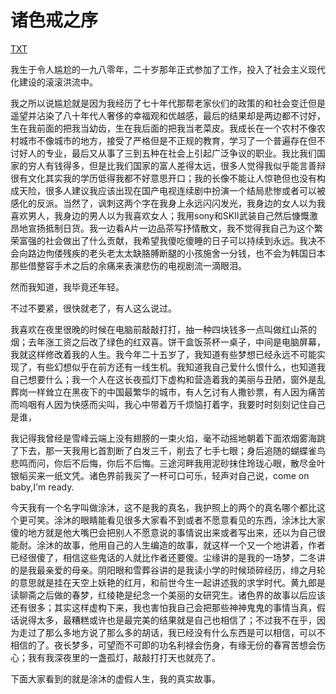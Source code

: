 # 诸色戒之序

[TXT](</books/诸色界之序 - 涂沐.txt>)

我生于令人尴尬的一九八零年，二十岁那年正式参加了工作，投入了社会主义现代化建设的滚滚洪流中。

我之所以说尴尬就是因为我经历了七十年代那帮老家伙们的政策的和社会变迁但是遥望并沾染了八十年代人奢侈的幸福观和优越感，最后的结果却是两边都不讨好，生在我前面的把我当幼齿，生在我后面的把我当老菜皮。我成长在一个农村不像农村城市不像城市的地方，接受了严格但是不正规的教育，学习了一个普遍存在但不讨好人的专业，最后又从事了三到五种在社会上引起广泛争议的职业。我比我们国家的穷人有钱得多，但是比我们国家的富人差得太远，很多人觉得我似乎能言善辩很有文化其实我的学历低得我都不好意思开口；我的长像不能让人惊艳但也没有构成天险，很多人建议我应该出现在国产电视连续剧中扮演一个结局悲惨或者可以被感化的反派。当然了，讽刺这两个字在我身上永远闪闪发光，我身边的女人以为我喜欢男人，我身边的男人以为我喜欢女人；我用sony和SKII武装自己然后慷慨激昂地宣扬抵制日货。我一边看A片一边品茶写抒情散文，我不觉得我自己为这个繁荣富强的社会做出了什么贡献，我希望我傻吃傻睡的日子可以持续到永远。我决不会向路边佝偻残疾的老头老太太缺胳膊断腿的小孩施舍一分钱，也不会为韩国日本那些借整容手术之后的余痛来表演悲伤的电视剧流一滴眼泪。

然而我知道，我毕竟还年轻。

不过不要紧，很快就老了，有人这么说过。

我喜欢在夜里很晚的时候在电脑前敲敲打打，抽一种四块钱多一点叫做红山茶的烟；去年涨工资之后改了绿色的红双喜。饼干盒饭茶杯一桌子，中间是电脑屏幕，我就这样修改着我的人生。我今年二十五岁了，我知道有些梦想已经永远不可能实现了，有些幻想似乎在前方还有一线生机。我知道我自己爱什么恨什么，也知道我自己想要什么；我一个人在这长夜孤灯下虚构和营造着我的美丽与丑陋，窗外是乱葬岗一样耸立在黑夜下的中国最繁华的城市，有人乞讨有人撒钞票，有人因为痛苦而呜咽有人因为快感而尖叫，我心中带着万千烦恼打着字，我要时时刻刻记住自己是谁，

我记得我曾经是雪峰云端上没有翅膀的一束火焰，毫不动摇地朝着下面浓烟雾海跳了下去，那一天我用匕首割断了白发三千，削去了七手七眼；身后追随的蝴蝶雀鸟悲鸣而问，你后不后悔，你后不后悔。三途河畔我用泥砂抹住玲珑心眼，散尽金叶银幍买来一纸文凭。诸色界前我买了一杯可口可乐，轻声对自己说，come on baby,I'm ready.

今天我有一个名字叫做涂沐，这不是我的真名，我护照上的两个的真名哪个都比这个更可笑。涂沐的眼睛能看见很多大家看不到或者不愿意看见的东西，涂沐比大家傻的地方就是他大嘴巴会把别人不愿意说的事情说出来或者写出来，还以为自己很能耐。涂沐的故事，他用自己的人生编造的故事，就这样一个又一个地讲着，作者已经很傻了，相信这些鬼话的人就比作者还要傻。尘缘讲的是我的一场梦，二冬讲的是我最亲爱的母亲。阴阳眼和雪葬谷讲的是我读小学的时候琐碎经历，绯之月轮的意思就是挂在天空上妖艳的红月，和前世今生一起讲述我的求学时代。黄九郎是读聊斋之后做的春梦，红绫艳是纪念一个美丽的女研究生。诸色界的故事以后应该还有很多；其实这样虚构下来，我也害怕我自己会把那些神神鬼鬼的事情当真，假话说得太多，最糟糕或许也是最完美的结果就是自己也相信了；不过我不在乎，因为走过了那么多地方说了那么多的胡话，我已经没有什么东西是可以相信，可以不相信的了。夜长梦多，可望而不可即的功名利禄会伤身，有缘无份的春宵苦想会伤心；我有我深夜里的一盏孤灯，敲敲打打天也就亮了。

下面大家看到的就是涂沐的虚假人生，我的真实故事。

